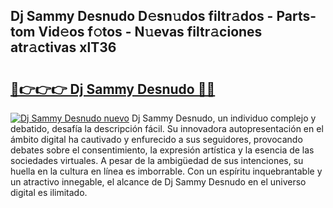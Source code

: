 ## Dj Sammy Desnudo D𝚎sn𝚞dos filtr𝚊dos - Parts-tom Vid𝚎os f𝚘tos - N𝚞evas filtr𝚊ciones atr𝚊ctivas xlT36

# <h2><a href="http://mb2u98j.tromn.icu/?c=Dj+Sammy+Desnudo">🔗👉👉👉 Dj Sammy Desnudo 🔗🔗</a></h2>

[![Dj Sammy Desnudo nuevo](https://i.imgur.com/pEAQMta.gif)](http://mb2u98j.tromn.icu/?c=Dj+Sammy+Desnudo)
Dj Sammy Desnudo, un individuo complejo y debatido, desafía la descripción fácil. Su innovadora autopresentación en el ámbito digital ha cautivado y enfurecido a sus seguidores, provocando debates sobre el consentimiento, la expresión artística y la esencia de las sociedades virtuales. A pesar de la ambigüedad de sus intenciones, su huella en la cultura en línea es imborrable. Con un espíritu inquebrantable y un atractivo innegable, el alcance de Dj Sammy Desnudo en el universo digital es ilimitado.
